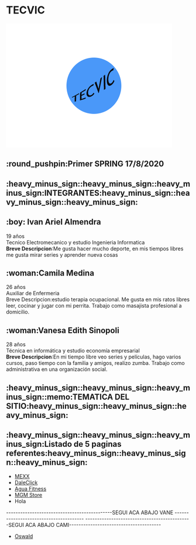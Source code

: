 <h1>TECVIC</h1>
<img src='/wireframe/LOGOTEC.png'>
<br/>
<h2>:round_pushpin:Primer SPRING 17/8/2020</h2>

<h2>:heavy_minus_sign::heavy_minus_sign::heavy_minus_sign:INTEGRANTES:heavy_minus_sign::heavy_minus_sign::heavy_minus_sign:</h2>
 
<h2>:boy: Ivan Ariel Almendra</h2>
<p>19 años <br/> Tecnico Electromecanico y estudio Ingenieria Informatica <br/> <strong>Breve Descripcion</strong>:Me gusta hacer mucho deporte, en mis tiempos libres me gusta mirar series y aprender nueva cosas</p>

<h2>:woman:Camila Medina</h2>
<p>26 años <br/> Auxiliar de Enfermeria <br/ <strong>Breve Descripcion</strong>:estudio terapia ocupacional. Me gusta en mis ratos libres leer, cocinar y jugar con mi perrita. Trabajo como masajista profesional a domicilio.</p>

<h2>:woman:Vanesa Edith Sinopoli</h2>
<p>28 años <br/>  Técnica en informática y estudio economía empresarial <br/> <strong>Breve Descripcion</strong>:En mi tiempo libre veo series y películas, hago varios cursos, paso tiempo con la familia y amigos, realizo zumba. Trabajo como administrativa en una organización social.</p>

<h2>:heavy_minus_sign::heavy_minus_sign::heavy_minus_sign::memo:TEMATICA DEL SITIO:heavy_minus_sign::heavy_minus_sign::heavy_minus_sign:</h2>
 
<p></p>

<h2>:heavy_minus_sign::heavy_minus_sign::heavy_minus_sign:Listado de 5 paginas referentes:heavy_minus_sign::heavy_minus_sign::heavy_minus_sign:</h2>


<ul>
 <li><a href="https://www.mexx.com.ar/">MEXX</a></li>
 <li><a href="https://www.daleclick.com/">DaleClick</a></li>
 <li><a href="https://www.aguafitness.com/">Agua Fitness</a></li>
 <li><a href="https://www.mgmstore.com.ar/">MGM Store</a></li>
 <li><a>Hola</a></li>
</ul>

---------------------------------------------SEGUI ACA ABAJO VANE ---------------------------------------
<a href="https://www.google.com/"></a>
---------------------------------------------SEGUI ACA ABAJO CAMI---------------------------------------
<ul>
 <li><a href="https://fonts.google.com/specimen/Oswald?query=oswald">Oswald</a></li>
